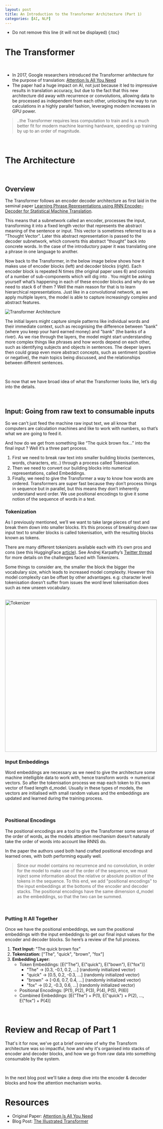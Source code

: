 ```yaml
---
layout: post
title: An Introduction to the Transformer Architecture (Part 1)
categories: [AI, NLP]
---
```


* Do not remove this line (it will not be displayed)
{:toc}

# The Transformer 


<br>

- In 2017, Google researchers introduced the Transformer arhitecture for the purpose of translation: [Attention Is All You Need](https://arxiv.org/abs/1706.03762)
- The paper had a huge impact on AI, not just because it led to impressive results in translation accuracy, but due to the fact that this new architecture did away with recurrence or convolutions, allowing data to be processed as independent from each other, unlocking the way to run calculations in a highly parallel fashion, leveraging modern increases in GPU power.


> ..the Transformer requires less computation to train and is a much better fit for modern machine learning hardware, speeding up training by up to an order of magnitude.
<br>


# The Architecture

<br>

## Overview

The Transformer follows an encoder decoder architecture as first laid in the seminal paper [Learning Phrase Representations using RNN Encoder–Decoder
for Statistical Machine Translation](https://arxiv.org/pdf/1406.1078). 

This means that a subnetwork called an encoder, processes the input, transforming it into a fixed length vector that represents the abstract meaning of the sentence or input. This vector is sometimes referred to as a “Thought Vector”. Later this abstract representation is passed to the decoder subnetwork, which converts this abstract “thought” back into concrete words. In the case of the introductory paper it was translating one a phrase in one language to another.  

Now back to the Transformer, in the below image below shows how it makes use of encoder blocks (left) and decoder blocks (right). Each encoder block is repeated N times (the original paper uses 6) and consists of a number of sub-components which will dig into . You might be asking yourself what’s happening in each of these encoder blocks and why do we need to stack 6 of them ? Well the main reason for that is to learn hierarchical representations. Just like in a convolutional network, as we apply multiple layers, the model is able to capture increasingly complex and abstract features.


<img src="/images/transformer/transformer_architecture.png" alt="Transformer Architecture"/>


The initial layers might capture simple patterns like individual words and their immediate context, such as recognising the difference between "bank" (where you keep your hard earned money) and "bank" (the banks of a river). As we rise through the layers, the model might start understanding more complex things like phrases and how words depend on each other, such as identifying subjects and objects in sentences. The deeper layers then could grasp even more abstract concepts, such as sentiment (positive or negative), the main topics being discussed, and the relationships between different sentences. 

<br>

So now that we have broad idea of what the Transformer looks like, let’s dig into the details.

<br>


## Input: Going from raw text to consumable inputs

So we can’t just feed the machine raw input text, we all know that computers are calculation machines and like to work with numbers, so that’s what we are going to feed it. 

And how do we get from something like “The quick brown fox…” into the final input ? Well it’s a three part process. 

1. First we need to break raw text into smaller building blocks (sentences, words, characters, etc..) through a process called Tokenisation. 
2. Then we need to convert our building blocks into numerical representations, called Embeddings. 
3. Finally, we need to give the Transformer a way to know how words are ordered. Transformers are super fast because they don’t process things in sequence but in parallel, but this means they don’t inherently understand word order. We use positional encodings to give it some notion of the sequence of words in a text.

### Tokenization 
As I previously mentioned, we’ll we want to take large pieces of text and break them down into smaller blocks. It’s this process of breaking down raw input text to smaller blocks is called tokenisation, with the resulting blocks known as tokens.


There are many different tokenizers available each with it’s own pros and cons (see this HuggingFace [article](https://huggingface.co/docs/transformers/en/tokenizer_summary)). See Andrej Karpathy’s [Twitter thread](https://twitter.com/karpathy/status/1759996551378940395) for more details on the challenges faced with Tokenizers.

Some things to consider are, the smaller the block the bigger the vocabulary size, which leads to increased model complexity. However this model complexity can be offset by other advantages. e.g: character level tokenisation doesn’t suffer from issues the word level tokenisation does such as new unseen vocabulary.

<br>

<img src="/images/transformer/tokenizer.png" alt="Tokenizer" width="500"/>


<br>

### Input Embeddings

Word embeddings are necessary as we need to give the architecture some machine intelligible data to work with, hence transform words → numerical vectors.  So after the tokenisation process we map each token to it’s own vector of fixed length d_model. Usually in these types of models, the vectors are initialised with small random values and the embeddings are updated and learned during the training process. 

<br>

### Positional Encodings

The positional encodings are a tool to give the Transformer some sense of the order of words, as the models attention mechanism doesn’t naturally take the order of words into account like RNNS do. 

In the paper the authors used both hand crafted positional encodings and learned ones, with both performing equally well.   

> Since our model contains no recurrence and no convolution, in order for the model to make use of the order of the sequence, we must inject some information about the relative or absolute position of the tokens in the sequence. To this end, we add "positional encodings" to the input embeddings at the bottoms of the encoder and decoder stacks. The positional encodings have the same dimension d_model as the embeddings, so that the two can be summed.
>

<br>

### Putting It All Together 

Once we have the positional embeddings, we sum the positional embeddings with the input embeddings to get our final input values for the encoder and decoder blocks. So here’s a review of the full process. 

1. **Text Input:**  "The quick brown fox”
2. **Tokenization:** ["The", "quick", "brown", "fox"]
3. **Embedding Layer:**
    - Token Embeddings: [E("The"), E("quick"), E("bown"), E("fox")]
        - "The" → [0.3, -0.1, 0.2, ...] (randomly initialized vector)
        - "quick" → [0.5, 0.2, -0.3, ...] (randomly initialized vector)
        - "brown" → [-0.6, 0.7, 0.4, ...] (randomly initialized vector)
        - "fox" → [0.2, -0.3, 0.6, ...] (randomly initialized vector)
    - Positional Encodings: [P(1), P(2), P(3), P(4), P(5), P(6)]
    - Combined Embeddings: [E("The") + P(1), E("quick") + P(2), ..., E("fox") + P(4)]


<br>


# Review and Recap of Part 1

That's it for now, we've got a brief overview of why the Transform architecture was so impactful, how and why it's organised into stacks of encoder and decoder blocks, and how we go from raw data into something consumable by the system. 

<br>

In the next blog post we'll take a deep dive into the encoder & decoder blocks and how the attention mechanism works.  



# Resources 
- Original Paper: [Attention Is All You Need](https://arxiv.org/abs/1706.03762)
- Blog Post: [The Illustrated Transformer](https://jalammar.github.io/illustrated-transformer/)

<br>
<br>
<br>
